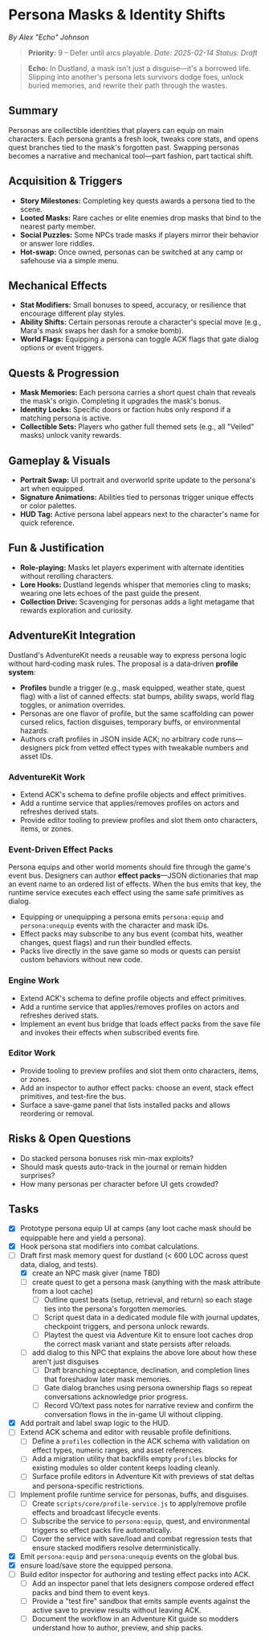 # Persona Masks & Identity Shifts

*By Alex "Echo" Johnson*
> **Priority:** 9 – Defer until arcs playable.
*Date: 2025-02-14*
*Status: Draft*

> **Echo:** In Dustland, a mask isn't just a disguise—it's a borrowed life. Slipping into another's persona lets survivors dodge foes, unlock buried memories, and rewrite their path through the wastes.

## Summary

Personas are collectible identities that players can equip on main characters. Each persona grants a fresh look, tweaks core stats, and opens quest branches tied to the mask's forgotten past. Swapping personas becomes a narrative and mechanical tool—part fashion, part tactical shift.

## Acquisition & Triggers

- **Story Milestones:** Completing key quests awards a persona tied to the scene.
- **Looted Masks:** Rare caches or elite enemies drop masks that bind to the nearest party member.
- **Social Puzzles:** Some NPCs trade masks if players mirror their behavior or answer lore riddles.
- **Hot-swap:** Once owned, personas can be switched at any camp or safehouse via a simple menu.

## Mechanical Effects

- **Stat Modifiers:** Small bonuses to speed, accuracy, or resilience that encourage different play styles.
- **Ability Shifts:** Certain personas reroute a character's special move (e.g., Mara's mask swaps her dash for a smoke bomb).
- **World Flags:** Equipping a persona can toggle ACK flags that gate dialog options or event triggers.

## Quests & Progression

- **Mask Memories:** Each persona carries a short quest chain that reveals the mask's origin. Completing it upgrades the mask's bonus.
- **Identity Locks:** Specific doors or faction hubs only respond if a matching persona is active.
- **Collectible Sets:** Players who gather full themed sets (e.g., all "Veiled" masks) unlock vanity rewards.

## Gameplay & Visuals

- **Portrait Swap:** UI portrait and overworld sprite update to the persona's art when equipped.
- **Signature Animations:** Abilities tied to personas trigger unique effects or color palettes.
- **HUD Tag:** Active persona label appears next to the character's name for quick reference.

## Fun & Justification

- **Role‑playing:** Masks let players experiment with alternate identities without rerolling characters.
- **Lore Hooks:** Dustland legends whisper that memories cling to masks; wearing one lets echoes of the past guide the present.
- **Collection Drive:** Scavenging for personas adds a light metagame that rewards exploration and curiosity.

## AdventureKit Integration

Dustland's AdventureKit needs a reusable way to express persona logic without hard‑coding mask rules. The proposal is a data‑driven **profile system**:

- **Profiles** bundle a trigger (e.g., mask equipped, weather state, quest flag) with a list of canned effects: stat bumps, ability swaps, world flag toggles, or animation overrides.
- Personas are one flavor of profile, but the same scaffolding can power cursed relics, faction disguises, temporary buffs, or environmental hazards.
- Authors craft profiles in JSON inside ACK; no arbitrary code runs—designers pick from vetted effect types with tweakable numbers and asset IDs.

### AdventureKit Work

- Extend ACK's schema to define profile objects and effect primitives.
- Add a runtime service that applies/removes profiles on actors and refreshes derived stats.
- Provide editor tooling to preview profiles and slot them onto characters, items, or zones.

### Event-Driven Effect Packs

Persona equips and other world moments should fire through the game's event bus. Designers can author **effect packs**—JSON dictionaries that map an event name to an ordered list of effects. When the bus emits that key, the runtime service executes each effect using the same safe primitives as dialog.

- Equipping or unequipping a persona emits `persona:equip` and `persona:unequip` events with the character and mask IDs.
- Effect packs may subscribe to any bus event (combat hits, weather changes, quest flags) and run their bundled effects.
- Packs live directly in the save game so mods or quests can persist custom behaviors without new code.

### Engine Work

- Extend ACK's schema to define profile objects and effect primitives.
- Add a runtime service that applies/removes profiles on actors and refreshes derived stats.
- Implement an event bus bridge that loads effect packs from the save file and invokes their effects when subscribed events fire.

### Editor Work

- Provide tooling to preview profiles and slot them onto characters, items, or zones.
- Add an inspector to author effect packs: choose an event, stack effect primitives, and test-fire the bus.
- Surface a save-game panel that lists installed packs and allows reordering or removal.

## Risks & Open Questions

- Do stacked persona bonuses risk min-max exploits?
- Should mask quests auto-track in the journal or remain hidden surprises?
- How many personas per character before UI gets crowded?

## Tasks

- [x] Prototype persona equip UI at camps (any loot cache mask should be equippable here and yield a persona).
 - [x] Hook persona stat modifiers into combat calculations.
- [ ] Draft first mask memory quest for dustland (< 600 LOC across quest data, dialog, and tests).
  - [x] create an NPC mask giver (name TBD)
  - [ ] create quest to get a persona mask (anything with the mask attribute from a loot cache)
    - [ ] Outline quest beats (setup, retrieval, and return) so each stage ties into the persona's forgotten memories.
    - [ ] Script quest data in a dedicated module file with journal updates, checkpoint triggers, and persona unlock rewards.
    - [ ] Playtest the quest via Adventure Kit to ensure loot caches drop the correct mask variant and state persists after reloads.
  - [ ] add dialog to this NPC that explains the above lore about how these aren't just disguises
    - [ ] Draft branching acceptance, declination, and completion lines that foreshadow later mask memories.
    - [ ] Gate dialog branches using persona ownership flags so repeat conversations acknowledge prior progress.
    - [ ] Record VO/text pass notes for narrative review and confirm the conversation flows in the in-game UI without clipping.
- [x] Add portrait and label swap logic to the HUD.
- [ ] Extend ACK schema and editor with reusable profile definitions.
  - [ ] Define a `profiles` collection in the ACK schema with validation on effect types, numeric ranges, and asset references.
  - [ ] Add a migration utility that backfills empty `profiles` blocks for existing modules so older content keeps loading cleanly.
  - [ ] Surface profile editors in Adventure Kit with previews of stat deltas and persona-specific restrictions.
- [ ] Implement profile runtime service for personas, buffs, and disguises.
  - [ ] Create `scripts/core/profile-service.js` to apply/remove profile effects and broadcast lifecycle events.
  - [ ] Subscribe the service to `persona:equip`, quest, and environmental triggers so effect packs fire automatically.
  - [ ] Cover the service with save/load and combat regression tests that ensure stacked modifiers resolve deterministically.
- [x] Emit `persona:equip` and `persona:unequip` events on the global bus.
- [x] ensure load/save store the equipped persona.
- [ ] Build editor inspector for authoring and testing effect packs into ACK.
  - [ ] Add an inspector panel that lets designers compose ordered effect packs and bind them to event keys.
  - [ ] Provide a "test fire" sandbox that emits sample events against the active save to preview results without leaving ACK.
  - [ ] Document the workflow in an Adventure Kit guide so modders understand how to author, preview, and ship packs.
